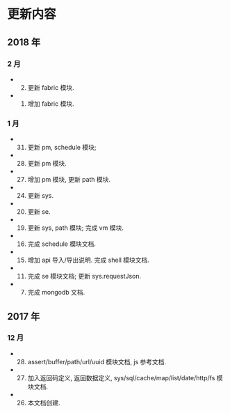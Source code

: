 # 更新内容


## 2018 年

### 2 月

* 02. 更新 fabric 模块.
* 01. 增加 fabric 模块.

### 1 月

* 31. 更新 pm, schedule 模块;
* 28. 更新 pm 模块.
* 27. 增加 pm 模块, 更新 path 模块.
* 24. 更新 sys.
* 20. 更新 se.
* 19. 更新 sys, path 模块; 完成 vm 模块.
* 16. 完成 schedule 模块文档.
* 15. 增加 api 导入/导出说明. 完成 shell 模块文档.
* 11. 完成 se 模块文档; 更新 sys.requestJson.
* 07. 完成 mongodb 文档.


## 2017 年

### 12 月

* 28. assert/buffer/path/url/uuid 模块文档, js 参考文档.
* 27. 加入返回码定义, 返回数据定义, sys/sql/cache/map/list/date/http/fs 模块文档.
* 26. 本文档创建.